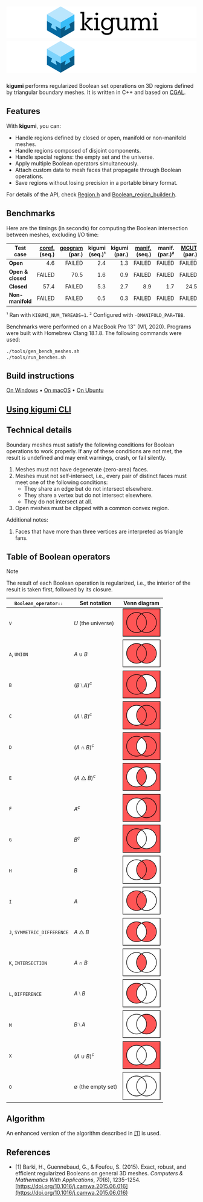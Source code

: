 # ![kigumi](docs/logo.svg#gh-light-mode-only)![kigumi](docs/logo_dark.svg#gh-dark-mode-only)

**kigumi** performs regularized Boolean set operations on 3D regions defined by triangular boundary meshes. It is
written in C++ and based on [CGAL](https://www.cgal.org).

## Features

With **kigumi**, you can:

- Handle regions defined by closed or open, manifold or non-manifold meshes.
- Handle regions composed of disjoint components.
- Handle special regions: the empty set and the universe.
- Apply multiple Boolean operators simultaneously.
- Attach custom data to mesh faces that propagate through Boolean operations.
- Save regions without losing precision in a portable binary format.

For details of the API, check [Region.h](include/kigumi/Region.h)
and [Boolean_region_builder.h](include/kigumi/Boolean_region_builder.h).

## Benchmarks

Here are the timings (in seconds) for computing the Boolean intersection between meshes, excluding I/O time:

| Test case         | [coref.][coref] (seq.) | [geogram][geogram] (par.) | kigumi (seq.)¹ | kigumi (par.) | [manif.][manif] (seq.) | manif. (par.)² | [MCUT][mcut] (par.) |
|-------------------|-----------------------:|--------------------------:|---------------:|--------------:|-----------------------:|---------------:|--------------------:|
| **Open**          |                    4.6 |                    FAILED |            2.4 |           1.3 |                 FAILED |         FAILED |              FAILED |
| **Open & closed** |                 FAILED |                      70.5 |            1.6 |           0.9 |                 FAILED |         FAILED |              FAILED |
| **Closed**        |                   57.4 |                    FAILED |            5.3 |           2.7 |                    8.9 |            1.7 |                24.5 |
| **Non-manifold**  |                 FAILED |                    FAILED |            0.5 |           0.3 |                 FAILED |         FAILED |              FAILED |

¹ Ran with `KIGUMI_NUM_THREADS=1`. ² Configured with `-DMANIFOLD_PAR=TBB`.

Benchmarks were performed on a MacBook Pro 13" (M1, 2020). Programs were built with Homebrew Clang 18.1.8. The following
commands were used:

```
./tools/gen_bench_meshes.sh
./tools/run_benches.sh
```

## Build instructions

[On Windows](docs/build-windows.md) • [On macOS](docs/build-macos.md) • [On Ubuntu](docs/build-ubuntu.md)

## [Using kigumi CLI](docs/cli.md)

## Technical details

Boundary meshes must satisfy the following conditions for Boolean operations to work properly. If any of these
conditions are not met, the result is undefined and may emit warnings, crash, or fail silently.

1. Meshes must not have degenerate (zero-area) faces.
1. Meshes must not self-intersect, i.e., every pair of distinct faces must meet one of the following conditions:
    - They share an edge but do not intersect elsewhere.
    - They share a vertex but do not intersect elsewhere.
    - They do not intersect at all.
1. Open meshes must be clipped with a common convex region.

Additional notes:

1. Faces that have more than three vertices are interpreted as triangle fans.

## Table of Boolean operators

> [!NOTE]
>
> The result of each Boolean operation is regularized, i.e., the interior of the result is taken first, followed by its
> closure.

| `Boolean_operator::`        | Set notation        | Venn diagram                              |
|-----------------------------|---------------------|-------------------------------------------|
| `V`                         | $U$ (the universe)  | <img width="100" src="docs/Venn1111.png"> |
| `A`, `UNION`                | $A ∪ B$             | <img width="100" src="docs/Venn0111.png"> |
| `B`                         | $(B ⧵ A)^c$         | <img width="100" src="docs/Venn1101.png"> |
| `C`                         | $(A ⧵ B)^c$         | <img width="100" src="docs/Venn1011.png"> |
| `D`                         | $(A ∩ B)^c$         | <img width="100" src="docs/Venn1110.png"> |
| `E`                         | $(A △ B)^c$         | <img width="100" src="docs/Venn1001.png"> |
| `F`                         | $A^c$               | <img width="100" src="docs/Venn1010.png"> |
| `G`                         | $B^c$               | <img width="100" src="docs/Venn1100.png"> |
| `H`                         | $B$                 | <img width="100" src="docs/Venn0011.png"> |
| `I`                         | $A$                 | <img width="100" src="docs/Venn0101.png"> |
| `J`, `SYMMETRIC_DIFFERENCE` | $A △ B$             | <img width="100" src="docs/Venn0110.png"> |
| `K`, `INTERSECTION`         | $A ∩ B$             | <img width="100" src="docs/Venn0001.png"> |
| `L`, `DIFFERENCE`           | $A ⧵ B$             | <img width="100" src="docs/Venn0100.png"> |
| `M`                         | $B ⧵ A$             | <img width="100" src="docs/Venn0010.png"> |
| `X`                         | $(A ∪ B)^c$         | <img width="100" src="docs/Venn1000.png"> |
| `O`                         | $∅$ (the empty set) | <img width="100" src="docs/Venn0000.png"> |

## Algorithm

An enhanced version of the algorithm described in [[1]](#1) is used.

## References

- <a id="1">[1]</a> Barki, H., Guennebaud, G., & Foufou, S. (2015). Exact, robust, and efficient regularized Booleans on
  general 3D meshes. _Computers & Mathematics With Applications_, _70_(6),
  1235–1254. [https://doi.org/10.1016/j.camwa.2015.06.016](https://doi.org/10.1016/j.camwa.2015.06.016)

[coref]: https://doc.cgal.org/latest/Polygon_mesh_processing/index.html#Coref_section

[geogram]: https://github.com/BrunoLevy/geogram

[manif]: https://github.com/elalish/manifold

[mcut]: https://github.com/cutdigital/mcut
